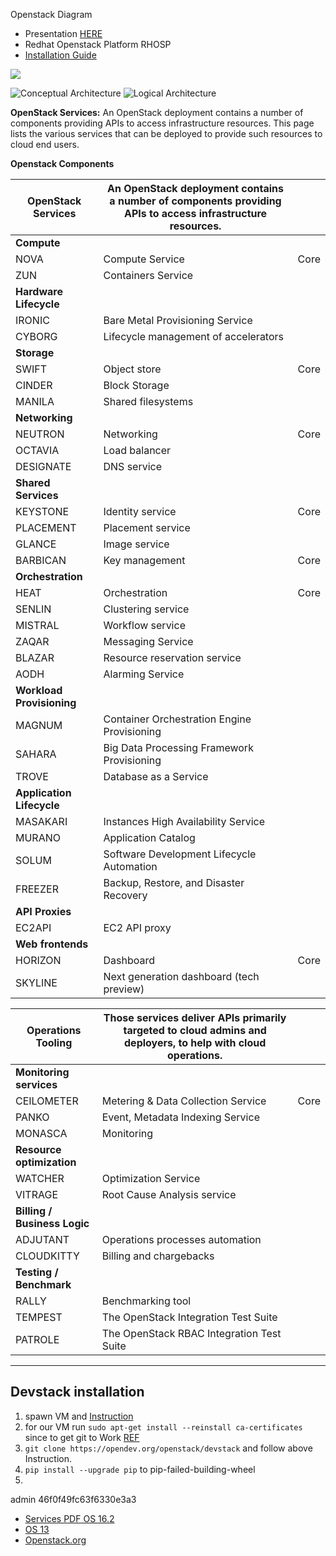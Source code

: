 Openstack Diagram
- Presentation [HERE](https://slideplayer.com/slide/16571787/)
- Redhat Openstack Platform RHOSP
- [Installation Guide](https://docs.openstack.org/install-guide/index.html)

![](https://docs.openstack.org/arch-design/_images/osog_0001.png)

![Conceptual Architecture](https://docs.openstack.org/install-guide/_images/openstack_kilo_conceptual_arch.png)
![Logical Architecture](https://docs.openstack.org/install-guide/_images/openstack-arch-kilo-logical-v1.png)



**OpenStack Services:** 
An OpenStack deployment contains a number of components providing APIs to access infrastructure resources. This page lists the various services that can be deployed to provide such resources to cloud end users.

**Openstack Components**

|**OpenStack Services**| An OpenStack deployment contains a number of components providing APIs to access infrastructure resources.||
|---|---|---|
|**Compute**| ||
|NOVA| Compute Service |Core|
|ZUN|Containers Service|
|**Hardware Lifecycle**|
|IRONIC| Bare Metal Provisioning Service|
|CYBORG| Lifecycle management of accelerators|
|**Storage**|
|SWIFT|Object store|Core|
|CINDER|Block Storage|
|MANILA|Shared filesystems|
|**Networking**|
|NEUTRON|Networking|Core|
|OCTAVIA|Load balancer
|DESIGNATE|DNS service
|**Shared Services**
|KEYSTONE|Identity service|Core|
|PLACEMENT|Placement service
|GLANCE|Image service
|BARBICAN|Key management|Core|
|**Orchestration**
|HEAT|Orchestration|Core|
|SENLIN|Clustering service
|MISTRAL|Workflow service
|ZAQAR|Messaging Service
|BLAZAR|Resource reservation service
|AODH|Alarming Service
|**Workload Provisioning**|
|MAGNUM|Container Orchestration Engine Provisioning
|SAHARA|Big Data Processing Framework Provisioning
|TROVE|Database as a Service|
|**Application Lifecycle**|
|MASAKARI|Instances High Availability Service
|MURANO|Application Catalog
|SOLUM|Software Development Lifecycle Automation
|FREEZER|Backup, Restore, and Disaster Recovery
|**API Proxies**|
|EC2API|EC2 API proxy|
|**Web frontends**|
|HORIZON|Dashboard|Core|
|SKYLINE|Next generation dashboard (tech preview)|


|**Operations Tooling**|Those services deliver APIs primarily targeted to cloud admins and deployers, to help with cloud operations.||
|---|---| --- |
|**Monitoring services**|||
|CEILOMETER|Metering & Data Collection Service|Core|
|PANKO|Event, Metadata Indexing Service
|MONASCA|Monitoring
|**Resource optimization**|
|WATCHER|Optimization Service
|VITRAGE|Root Cause Analysis service
|**Billing / Business Logic**|
|ADJUTANT|Operations processes automation
|CLOUDKITTY|Billing and chargebacks
|**Testing / Benchmark**|
|RALLY|Benchmarking tool
|TEMPEST|The OpenStack Integration Test Suite
|PATROLE|The OpenStack RBAC Integration Test Suite

-------------------------------------------
## Devstack installation
1. spawn VM and [Instruction](https://docs.openstack.org/devstack/latest/#:~:text=DevStack%20is%20a%20series%20of,the%20OpenStack%20project's%20functional%20testing.)
2. for our VM run `sudo apt-get install --reinstall ca-certificates` since to get git to Work [REF](https://stackoverflow.com/questions/35821245/github-server-certificate-verification-failed)
3. `git clone https://opendev.org/openstack/devstack` and follow above Instruction.
4. `pip install --upgrade pip` to pip-failed-building-wheel
5. 
admin
46f0f49fc63f6330e3a3



- [Services PDF OS 16.2](https://access.redhat.com/documentation/en-us/red_hat_openstack_platform/16.2/pdf/product_guide/red_hat_openstack_platform-16.2-product_guide-en-us.pdf)
- [OS 13](https://access.redhat.com/documentation/en-us/red_hat_openstack_platform/13/pdf/product_guide/red_hat_openstack_platform-13-product_guide-en-us.pdf)
- [Openstack.org](https://www.openstack.org/software/project-navigator/openstack-components#openstack-services)
